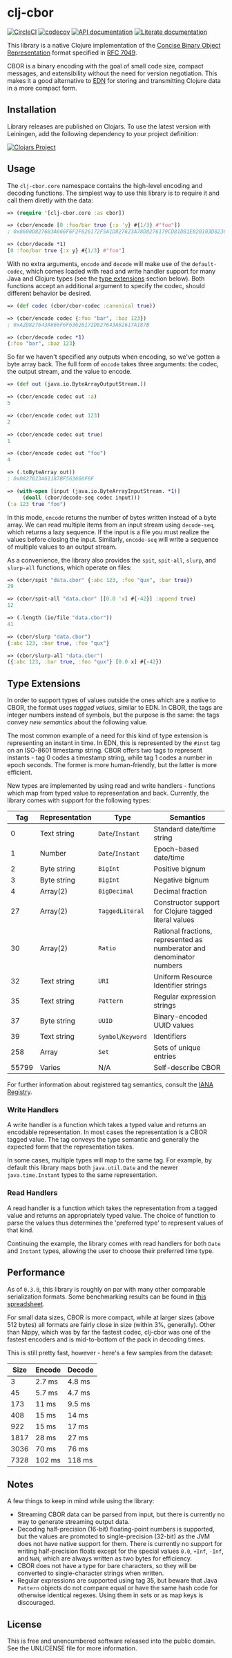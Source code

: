 clj-cbor
========

[![CircleCI](https://circleci.com/gh/greglook/clj-cbor.svg?style=shield&circle-token=21efcbc50fe431aa2efc22413ba1f4407fec6283)](https://circleci.com/gh/greglook/clj-cbor)
[![codecov](https://codecov.io/gh/greglook/clj-cbor/branch/develop/graph/badge.svg)](https://codecov.io/gh/greglook/clj-cbor)
[![API documentation](https://img.shields.io/badge/doc-API-blue.svg)](https://greglook.github.io/clj-cbor/api/)
[![Literate documentation](https://img.shields.io/badge/doc-marginalia-blue.svg)](https://greglook.github.io/clj-cbor/marginalia/uberdoc.html)

This library is a native Clojure implementation of the [Concise Binary Object Representation](http://cbor.io/)
format specified in [RFC 7049](https://tools.ietf.org/html/rfc7049).

CBOR is a binary encoding with the goal of small code size, compact messages,
and extensibility without the need for version negotiation. This makes it a good
alternative to [EDN](https://github.com/edn-format/edn) for storing and
transmitting Clojure data in a more compact form.


## Installation

Library releases are published on Clojars. To use the latest version with
Leiningen, add the following dependency to your project definition:

[![Clojars Project](http://clojars.org/mvxcvi/clj-cbor/latest-version.svg)](http://clojars.org/mvxcvi/clj-cbor)


## Usage

The `clj-cbor.core` namespace contains the high-level encoding and decoding
functions. The simplest way to use this library is to require it and call them
diretly with the data:

```clojure
=> (require '[clj-cbor.core :as cbor])

=> (cbor/encode [0 :foo/bar true {:x 'y} #{1/3} #"foo"])
; 0x8600D827683A666F6F2F626172F5A1D827623A78D8276179CD81D81E820103D82363666F6F

=> (cbor/decode *1)
[0 :foo/bar true {:x y} #{1/3} #"foo"]
```

With no extra arguments, `encode` and `decode` will make use of the
`default-codec`, which comes loaded with read and write handler support for many
Java and Clojure types (see the [type extensions](#type-extensions) section
below). Both functions accept an additional argument to specify the codec,
should different behavior be desired.

```clojure
=> (def codec (cbor/cbor-codec :canonical true))

=> (cbor/encode codec {:foo "bar", :baz 123})
; 0xA2D827643A666F6F63626172D827643A62617A187B

=> (cbor/decode codec *1)
{:foo "bar", :baz 123}
```

So far we haven't specified any outputs when encoding, so we've gotten a byte
array back. The full form of `encode` takes three arguments: the codec, the
output stream, and the value to encode.

```clojure
=> (def out (java.io.ByteArrayOutputStream.))

=> (cbor/encode codec out :a)
5

=> (cbor/encode codec out 123)
2

=> (cbor/encode codec out true)
1

=> (cbor/encode codec out "foo")
4

=> (.toByteArray out))
; 0xD827623A61187BF563666F6F

=> (with-open [input (java.io.ByteArrayInputStream. *1)]
     (doall (cbor/decode-seq codec input)))
(:a 123 true "foo")
```

In this mode, `encode` returns the number of bytes written instead of a byte
array. We can read multiple items from an input stream using `decode-seq`, which
returns a lazy sequence. If the input is a file you must realize the values
before closing the input. Similarly, `encode-seq` will write a sequence of
multiple values to an output stream.

As a convenience, the library also provides the `spit`, `spit-all`, `slurp`, and
`slurp-all` functions, which operate on files:

```clojure
=> (cbor/spit "data.cbor" {:abc 123, :foo "qux", :bar true})
29

=> (cbor/spit-all "data.cbor" [[0.0 'x] #{-42}] :append true)
12

=> (.length (io/file "data.cbor"))
41

=> (cbor/slurp "data.cbor")
{:abc 123, :bar true, :foo "qux"}

=> (cbor/slurp-all "data.cbor")
({:abc 123, :bar true, :foo "qux"} [0.0 x] #{-42})
```


## Type Extensions

In order to support types of values outside the ones which are a native to CBOR,
the format uses _tagged values_, similar to EDN. In CBOR, the tags are integer
numbers instead of symbols, but the purpose is the same: the tags convey _new
semantics_ about the following value.

The most common example of a need for this kind of type extension is
representing an instant in time. In EDN, this is represented by the `#inst` tag
on an ISO-8601 timestamp string. CBOR offers two tags to represent instants -
tag 0 codes a timestamp string, while tag 1 codes a number in epoch seconds. The
former is more human-friendly, but the latter is more efficient.

New types are implemented by using read and write handlers - functions which map
from typed value to representation and back. Currently, the library comes with
support for the following types:

|   Tag | Representation | Type | Semantics |
|-------|----------------|------|-----------|
|     0 | Text string    | `Date`/`Instant` | Standard date/time string |
|     1 | Number         | `Date`/`Instant` | Epoch-based date/time |
|     2 | Byte string    | `BigInt` | Positive bignum |
|     3 | Byte string    | `BigInt` | Negative bignum |
|     4 | Array(2)       | `BigDecimal` | Decimal fraction |
|    27 | Array(2)       | `TaggedLiteral` | Constructor support for Clojure tagged literal values |
|    30 | Array(2)       | `Ratio` | Rational fractions, represented as numberator and denominator numbers |
|    32 | Text string    | `URI` | Uniform Resource Identifier strings |
|    35 | Text string    | `Pattern` | Regular expression strings |
|    37 | Byte string    | `UUID` | Binary-encoded UUID values |
|    39 | Text string    | `Symbol`/`Keyword` | Identifiers |
|   258 | Array          | `Set` | Sets of unique entries |
| 55799 | Varies         | N/A | Self-describe CBOR |

For further information about registered tag semantics, consult the
[IANA Registry](https://www.iana.org/assignments/cbor-tags/cbor-tags.xhtml).

### Write Handlers

A write handler is a function which takes a typed value and returns an encodable
representation. In most cases the representation is a CBOR tagged value. The tag
conveys the type semantic and generally the expected form that the
representation takes.

In some cases, multiple types will map to the same tag. For example, by default
this library maps both `java.util.Date` and the newer `java.time.Instant` types
to the same representation.

### Read Handlers

A read handler is a function which takes the representation from a tagged value
and returns an appropriately typed value. The choice of function to parse the
values thus determines the 'preferred type' to represent values of that kind.

Continuing the example, the library comes with read handlers for both `Date` and
`Instant` types, allowing the user to choose their preferred time type.


## Performance

As of `0.3.0`, this library is roughly on par with many other comparable
serialization formats. Some benchmarking results can be found in
[this spreadsheet](https://docs.google.com/spreadsheets/d/142LhWX5aCnOoF6v0T46RASULQDuG7JIckKiCohDPgq8/edit?usp=sharing).

For small data sizes, CBOR is more compact, while at larger sizes (above 512
bytes) all formats are fairly close in size (within 3%, generally). Other than
Nippy, which was by far the fastest codec, clj-cbor was one of the fastest
encoders and is mid-to-bottom of the pack in decoding times.

This is still pretty fast, however - here's a few samples from the dataset:

| Size | Encode | Decode |
|------|--------|--------|
|    3 | 2.7 ms | 4.8 ms |
|   45 | 5.7 ms | 4.7 ms |
|  173 |  11 ms | 9.5 ms |
|  408 |  15 ms |  14 ms |
|  922 |  15 ms |  17 ms |
| 1817 |  28 ms |  27 ms |
| 3036 |  70 ms |  76 ms |
| 7328 | 102 ms | 118 ms |


## Notes

A few things to keep in mind while using the library:

- Streaming CBOR data can be parsed from input, but there is currently no way to
  generate streaming output data.
- Decoding half-precision (16-bit) floating-point numbers is supported, but the
  values are promoted to single-precision (32-bit) as the JVM does not have
  native support for them. There is currently no support for writing
  half-precision floats except for the special values `0.0`, `+Inf`, `-Inf`, and
  `NaN`, which are always written as two bytes for efficiency.
- CBOR does not have a type for bare characters, so they will be converted to
  single-character strings when written.
- Regular expressions are supported using tag 35, but beware that Java
  `Pattern` objects do not compare equal or have the same hash code for
  otherwise identical regexes. Using them in sets or as map keys is discouraged.


## License

This is free and unencumbered software released into the public domain.
See the UNLICENSE file for more information.
